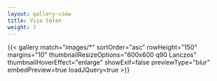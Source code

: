```yaml
---
layout: gallery-view
title: Visa télen
weight: 7
---
```

{{< gallery match="images/*" sortOrder="asc" rowHeight="150" margins="10" thumbnailResizeOptions="600x600 q90 Lanczos" thumbnailHoverEffect="enlarge" showExif=false previewType="blur" embedPreview=true loadJQuery=true >}}